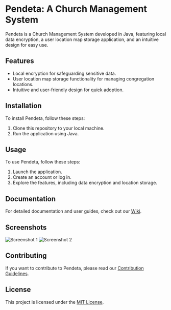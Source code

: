# Pendeta: A Church Management System

Pendeta is a Church Management System developed in Java, featuring local data encryption, a user location map storage application, and an intuitive design for easy use.

## Features
- Local encryption for safeguarding sensitive data.
- User location map storage functionality for managing congregation locations.
- Intuitive and user-friendly design for quick adoption.

## Installation
To install Pendeta, follow these steps:

1. Clone this repository to your local machine.
2. Run the application using Java.

## Usage
To use Pendeta, follow these steps:

1. Launch the application.
2. Create an account or log in.
3. Explore the features, including data encryption and location storage.

## Documentation
For detailed documentation and user guides, check out our [Wiki](wiki/).

## Screenshots
![Screenshot 1](screenshots/screenshot1.png)
![Screenshot 2](screenshots/screenshot2.png)

## Contributing
If you want to contribute to Pendeta, please read our [Contribution Guidelines](CONTRIBUTING.md).

## License
This project is licensed under the [MIT License](LICENSE).
